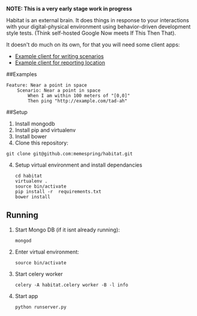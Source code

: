 **NOTE: This is a very early stage work in progress**

Habitat is an external brain. It does things in response to your interactions with your digital-physical environment using behavior-driven development style tests. (Think self-hosted Google Now meets If This Then That).

It doesn't do much on its own, for that you will need some client apps:

* [Example client for writing scenarios](https://github.com/memespring/habitat-scenario-client)
* [Example client for reporting location](https://github.com/memespring/habitat-location-client)

##Examples

```
Feature: Near a point in space
    Scenario: Near a point in space
        When I am within 100 meters of "[0,0]"
        Then ping "http://example.com/tad-ah"
```

##Setup

1. Install mongodb
2. Install pip and virtualenv
2. Install bower
3. Clone this repository:

  ```
  git clone git@github.com:memespring/habitat.git
  ```

4. Setup virtual environment and install dependancies

    ```
    cd habitat
    virtualenv .
    source bin/activate
    pip install -r  requirements.txt
    bower install
    ```

## Running

1. Start Mongo DB (if it isnt already running):

    ```
    mongod
    ```

2. Enter virtual environment:

    ```
    source bin/activate
    ```

3. Start celery worker

    ```
    celery -A habitat.celery worker -B -l info
    ```

4. Start app

    ```
    python runserver.py
    ```
